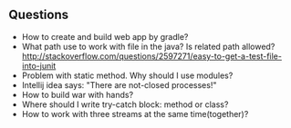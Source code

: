 ## Questions ##

* How to create and build web app by gradle?
* What path use to work with file in the java? Is related path allowed?
http://stackoverflow.com/questions/2597271/easy-to-get-a-test-file-into-junit
* Problem with static method. Why should I use modules?
* Intellij idea says: "There are not-closed processes!"
* How to build war with hands?
* Where should I write try-catch block: method or class?
* How to work with three streams at the same time(together)?
